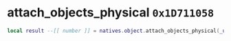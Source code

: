 # attach_objects_physical `0x1D711058`

```lua
local result --[[ number ]] = natives.object.attach_objects_physical(_unk0 --[[ number ]], _unk1 --[[ number ]], _unk2 --[[ number ]], _unk3 --[[ number ]], _unk4 --[[ number ]])
```